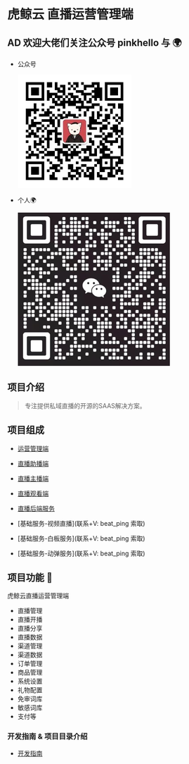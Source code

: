 # 虎鲸云 直播运营管理端

## AD 欢迎大佬们关注公众号 pinkhello 与 🌍 

- 公众号
    
    ![pinkhello](./qrcode.jpg)

- 个人🌍 
    
    ![v](./qrcodegr.jpg)

## 项目介绍
 
 > 专注提供私域直播的开源的SAAS解决方案。
 
## 项目组成

- [运营管理端](https://github.com/orca-yun/orca-admin)

- [直播助播端](https://github.com/orca-yun/assis-client)

- [直播主播端](https://github.com/orca-yun/anchor-client)

- [直播观看端](https://github.com/orca-yun/audience-client)

- [直播后端服务](https://github.com/orca-yun/living)

- [基础服务-视频直播](联系+V: beat_ping 索取)

- [基础服务-白板服务](联系+V: beat_ping 索取)

- [基础服务-动弹服务](联系+V: beat_ping 索取)


## 项目功能 🔨

虎鲸云直播运营管理端

- 直播管理
- 直播开播
- 直播分享
- 直播数据
- 渠道管理
- 渠道数据
- 订单管理
- 商品管理
- 系统设置
- 礼物配置
- 免审词库
- 敏感词库
- 支付等


### 开发指南 & 项目目录介绍

- [开发指南](./README.DEV.md)
